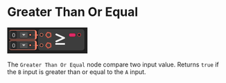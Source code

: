 # Greater Than Or Equal

![](../../images/node-reference/greater-than-or-equal.png)

The `Greater Than Or Equal` node compare two input value.
Returns `true` if the `B` input is greater than or equal to the `A` input.